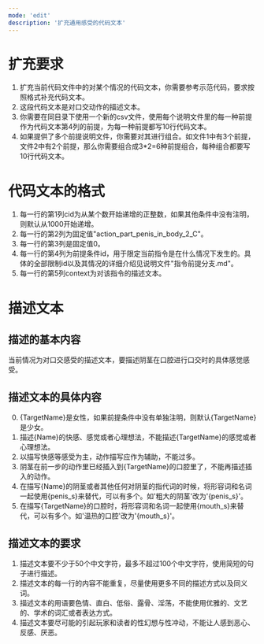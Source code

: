 ```yaml
---
mode: 'edit'
description: '扩充通用感受的代码文本'
---
```

# 扩充要求
1. 扩充当前代码文件中的对某个情况的代码文本，你需要参考示范代码，要求按照格式补充代码文本。
2. 这段代码文本是对口交动作的描述文本。
3. 你需要在同目录下使用一个新的csv文件，使用每个说明文件里的每一种前提作为代码文本第4列的前提，为每一种前提都写10行代码文本。
4. 如果提供了多个前提说明文件，你需要对其进行组合。如文件1中有3个前提，文件2中有2个前提，那么你需要组合成3*2=6种前提组合，每种组合都要写10行代码文本。
# 代码文本的格式
1. 每一行的第1列cid为从某个数开始递增的正整数，如果其他条件中没有注明，则默认从1000开始递增。
2. 每一行的第2列为固定值"action_part_penis_in_body_2_C"。
3. 每一行的第3列是固定值0。
4. 每一行的第4列为前提条件id，用于限定当前指令是在什么情况下发生的。具体的全部限制id以及其情况的详细介绍见说明文件"指令前提分支.md"。
5. 每一行的第5列context为对该指令的描述文本。
# 描述文本
## 描述的基本内容
当前情况为对口交感受的描述文本，要描述阴茎在口腔进行口交时的具体感觉感受。
## 描述文本的具体内容
0. {TargetName}是女性，如果前提条件中没有单独注明，则默认{TargetName}是少女。
1. 描述{Name}的快感、感觉或者心理想法，不能描述{TargetName}的感觉或者心理想法。
2. 以描写快感等感受为主，动作描写应作为辅助，不能过多。
3. 阴茎在前一步的动作里已经插入到{TargetName}的口腔里了，不能再描述插入的动作。
4. 在描写{Name}的阴茎或者其他任何对阴茎的指代词的时候，将形容词和名词一起使用{penis_s}来替代，可以有多个。如'粗大的阴茎'改为'{penis_s}'。
5. 在描写{TargetName}的口腔时，将形容词和名词一起使用{mouth_s}来替代，可以有多个。如'温热的口腔'改为'{mouth_s}'。
## 描述文本的要求
1. 描述文本要不少于50个中文字符，最多不超过100个中文字符，使用简短的句子进行描述。
2. 描述文本的每一行的内容不能重复，尽量使用更多不同的描述方式以及同义词。
3. 描述文本的用语要色情、直白、低俗、露骨、淫荡，不能使用优雅的、文艺的、学术的词汇或者表达方式。
4. 描述文本要尽可能的引起玩家和读者的性幻想与性冲动，不能让人感到恶心、反感、厌恶。
